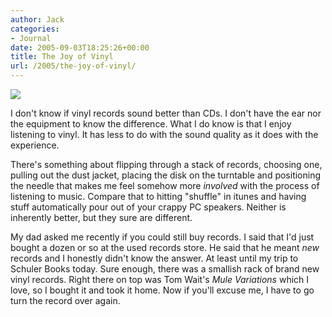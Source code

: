 ```yaml
---
author: Jack
categories:
- Journal
date: 2005-09-03T18:25:26+00:00
title: The Joy of Vinyl
url: /2005/the-joy-of-vinyl/
---
```


![][1]

I don't know if vinyl records sound better than CDs. I don't have the ear nor the equipment to know the difference. What I do know is that I enjoy listening to vinyl. It has less to do with the sound quality as it does with the experience.

There's something about flipping through a stack of records, choosing one, pulling out the dust jacket, placing the disk on the turntable and positioning the needle that makes me feel somehow more _involved_ with the process of listening to music. Compare that to hitting "shuffle" in itunes and having stuff automatically pour out of your crappy PC speakers. Neither is inherently better, but they sure are different.

My dad asked me recently if you could still buy records. I said that I'd just bought a dozen or so at the used records store. He said that he meant _new_ records and I honestly didn't know the answer. At least until my trip to Schuler Books today. Sure enough, there was a smallish rack of brand new vinyl records. Right there on top was Tom Wait's _Mule Variations_ which I love, so I bought it and took it home. Now if you'll excuse me, I have to go turn the record over again.

 [1]: /files/tomwaitsvinyl.jpg